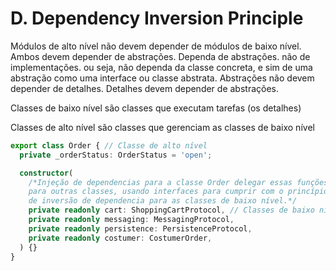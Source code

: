 # D. Dependency Inversion Principle

Módulos de alto nível não devem depender de módulos de baixo nível. Ambos devem depender de abstrações. Dependa de abstrações. não de implementações. ou seja, não dependa da classe concreta, e sim de uma abstração como uma interface ou classe abstrata. Abstrações não devem depender de detalhes. Detalhes devem depender de abstrações.

Classes de baixo nível são classes que executam tarefas (os detalhes)

Classes de alto nível são classes que gerenciam as classes de baixo nível

```typescript
export class Order { // Classe de alto nível
  private _orderStatus: OrderStatus = 'open';

  constructor(
    /*Injeção de dependencias para a classe Order delegar essas funções 
    para outras classes, usando interfaces para cumprir com o princípio
    de inversão de dependencia para as classes de baixo nível.*/
    private readonly cart: ShoppingCartProtocol, // Classes de baixo nível
    private readonly messaging: MessagingProtocol,
    private readonly persistence: PersistenceProtocol,
    private readonly costumer: CostumerOrder,
  ) {}
}
```
